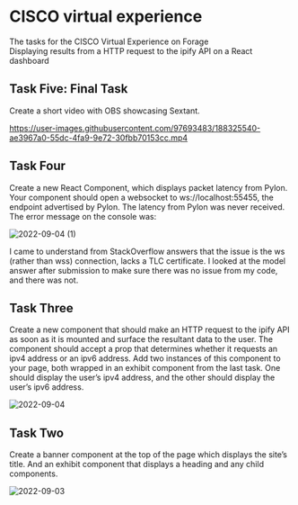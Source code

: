 # CISCO virtual experience 
The tasks for the CISCO Virtual Experience on Forage    
Displaying results from a HTTP request to the ipify API on a React dashboard

## Task Five: Final Task
Create a short video with OBS showcasing Sextant.

https://user-images.githubusercontent.com/97693483/188325540-ae3967a0-55dc-4fa9-9e72-30fbb70153cc.mp4


## Task Four
Create a new React Component, which displays packet latency from Pylon. Your component should open a websocket to ws://localhost:55455, the endpoint advertised by Pylon.
The latency from Pylon was never received.
The error message on the console was:

![2022-09-04 (1)](https://user-images.githubusercontent.com/97693483/188322930-3c34812f-af69-4dca-b22f-cdeac22cde08.png)

I came to understand from StackOverflow answers that the issue is the ws (rather than wss) connection, lacks a TLC certificate. I looked at the model answer after submission to make sure there was no issue from my code, and there was not.


## Task Three
Create a new component that should make an HTTP request to the ipify API as soon as it is mounted and surface the resultant data to the user. The component should accept a prop that determines whether it requests an ipv4 address or an ipv6 address.
Add two instances of this component to your page, both wrapped in an exhibit component from the last task. One should display the user’s ipv4 address, and the other should display the user’s ipv6 address.

![2022-09-04](https://user-images.githubusercontent.com/97693483/188316640-6f6c678a-e2dc-4fe8-91ec-8144f2a371e4.png)


## Task Two
Create a banner component at the top of the page which displays the site’s title. And an exhibit component that displays a heading and any child components.

![2022-09-03](https://user-images.githubusercontent.com/97693483/188292550-5c21abc6-73f9-490a-993f-ae241990b973.png)


